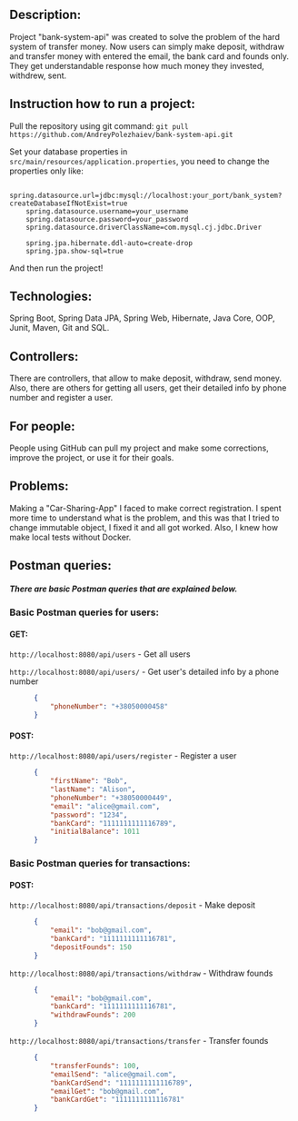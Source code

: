 ## **Description:**

Project "bank-system-api" was created to solve the problem of the hard system of transfer money.
Now users can simply make deposit, withdraw and transfer money with entered the email, the bank card and founds only.
They get understandable response how much money they invested, withdrew, sent.

## **Instruction how to run a project:**
Pull the repository using git command: 
`git pull https://github.com/AndreyPolezhaiev/bank-system-api.git`

Set your database properties in `src/main/resources/application.properties`,
you need to change the properties only like:
```
    spring.datasource.url=jdbc:mysql://localhost:your_port/bank_system?createDatabaseIfNotExist=true
    spring.datasource.username=your_username
    spring.datasource.password=your_password
    spring.datasource.driverClassName=com.mysql.cj.jdbc.Driver
    
    spring.jpa.hibernate.ddl-auto=create-drop
    spring.jpa.show-sql=true
```
And then run the project!

## **Technologies:**

Spring Boot, Spring Data JPA, Spring Web, Hibernate, Java Core, OOP, Junit, Maven, Git and SQL.

## **Controllers:**

There are controllers, that allow to make deposit, withdraw, send money.
Also, there are others for getting all users, get their detailed info by phone number and register a user.

## **For people:**

People using GitHub can pull my project and make some corrections, improve the project, or use it for their goals.

## **Problems:**

Making a "Car-Sharing-App" I faced to make correct registration.
I spent more time to understand what is the problem, and this was that I tried
to change immutable object, I fixed it and all got worked.
Also, I knew how make local tests without Docker.

## **Postman queries:**

##### There are basic Postman queries that are explained below.

### **Basic Postman queries for users:**

#### GET:

`http://localhost:8080/api/users` - Get all users

`http://localhost:8080/api/users/` - Get user's detailed info by a phone number
```json
      {
          "phoneNumber": "+38050000458"
      }
```

#### POST:

`http://localhost:8080/api/users/register` - Register a user
```json
      {
          "firstName": "Bob",
          "lastName": "Alison",
          "phoneNumber": "+38050000449",
          "email": "alice@gmail.com",
          "password": "1234",
          "bankCard": "1111111111116789",
          "initialBalance": 1011
      }
```


### **Basic Postman queries for transactions:**

#### POST:

`http://localhost:8080/api/transactions/deposit` - Make deposit
```json
      {
          "email": "bob@gmail.com",
          "bankCard": "1111111111116781",
          "depositFounds": 150
      }
```

`http://localhost:8080/api/transactions/withdraw` - Withdraw founds
```json
      {
          "email": "bob@gmail.com",
          "bankCard": "1111111111116781",
          "withdrawFounds": 200
      } 
```

`http://localhost:8080/api/transactions/transfer` - Transfer founds
```json
      {
          "transferFounds": 100,
          "emailSend": "alice@gmail.com",
          "bankCardSend": "1111111111116789",
          "emailGet": "bob@gmail.com",
          "bankCardGet": "1111111111116781"
      }
```

